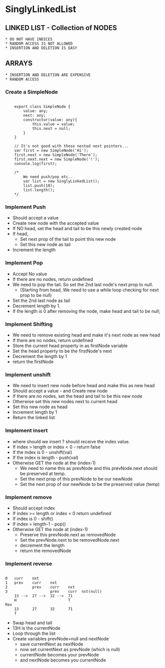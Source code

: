 # SinglyLinkedList

## LINKED LIST - Collection of NODES

    * DO NOT HAVE INDICES
    * RANDOM ACCESS IS NOT ALLOWED
    * INSERTION AND DELETION IS EASY

## ARRAYS

    * INSERTION AND DELETION ARE EXPENSIVE
    * RANDOM ACCESS

### Create a SimpleNode

```code

    export class SimpleNode {
        value: any;
        next: any;
        constructor(value: any){
            this.value = value;
            this.next = null;
        }
    }

    // It's not good with these nested next pointers...
    var first = new SimpleNode('Hi');
    first.next = new SimpleNode('There');
    first.next.next = new SimpleNode('!');
    console.log(first);

    /*
        We need push/pop etc..
        var list = new SinglyLinkedList();
        list.push(10);
        list.length();
    */

```

### Implement Push

- Should accept a value
- Create new node with the accepted value
- If NO head, set the head and tail to be this newly created node
- If head,
  - Set next prop of the tail to point this new node
  - Set this new node as tail
- Increment the length

### Implement Pop

- Accept No value
- If there are no nodes, return undefined
- We need to pop the tail. So set the 2nd last node's next prop to null.
  - (Starting from head, We need to use a while loop checking for next prop to be null)
- Set the 2nd last node as tail
- Decrement length by 1.
- If the length is 0 after removing the node, make head and tail to be null;

### Implement Shifting

- We need to remove existing head and make it's next node as new head
- If there are no nodes, return undefined
- Store the current head property in as firstNode variable
- Set the head property to be the firstNode's next
- Decrement the length by 1
- return the firstNode

### Implement unshift

- We need to insert new node before head and make this as new head
- Should accept a value - and Create new node
- If there are no nodes, set the head and tail to be this new node
- Otherwise set this new nodes next to current head
- Set this new node as head
- Increment length by 1
- Return the linked list

### Implement insert

- where should we insert ? should receive the index value.
- If index > length or index < 0 - return false
- If the index is 0 - unshift(val)
- If the index is length - push(val)
- Otherwise GET the node at the (index-1)
  - We need to name this as prevNode and this prevNode.next should be preserved at temp.
  - Set the next prop of this prevNode to be our newNode
  - Set the next prop of our newNode to be the preserved value (temp)

### Implement remove

- Should accept index
- If index >= length or index < 0 return undefined
- If index is 0 - shift()
- If index = length-1 - pop()
- Otherwise GET the node at (index-1)
  - Preserve this prevNode.next as removedNode
  - Set the prevNode.next to be removedNode.next
  - decrement the length
  - return the removedNode

### Implement reverse

```code

0   curr    nxt
1   prev    curr    nxt
2           prev    curr    nxt
3                   prev    curr  nxt(null)
    13 -->  27 -->  32 -->  71
    H                       T
Rev
    13      27      32      71
    T

```

- Swap head and tail
- 13H is the currentNode
- Loop through the list
- Create variables prevNode=null and nextNode
  - save currentNext as nextNode
  - now set currentNext as prevNode (which is null)
  - currentNode becomes your prevNode
  - and nextNode becomes you currentNode
